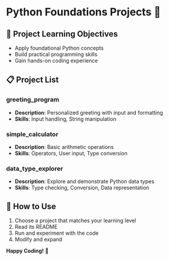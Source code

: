 ﻿# Python Foundations Projects 🚀

## 🎯 Project Learning Objectives
- Apply foundational Python concepts
- Build practical programming skills
- Gain hands-on coding experience

## 📋 Project List

### greeting_program
- **Description**: Personalized greeting with input and formatting
- **Skills**: Input handling, String manipulation

### simple_calculator
- **Description**: Basic arithmetic operations
- **Skills**: Operators, User input, Type conversion

### data_type_explorer
- **Description**: Explore and demonstrate Python data types
- **Skills**: Type checking, Conversion, Data representation

## 🌟 How to Use
1. Choose a project that matches your learning level
2. Read its README
3. Run and experiment with the code
4. Modify and expand

**Happy Coding!** 🐍
